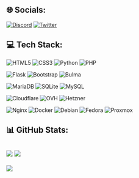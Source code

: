 ## 🌐 Socials:
[![Discord](https://img.shields.io/badge/Discord-%237289DA.svg?logo=discord&logoColor=white)](https://discord.gg/ZYjqPB27Av) 
[![Twitter](https://img.shields.io/badge/Twitter-%231DA1F2.svg?logo=Twitter&logoColor=white)](https://twitter.com/TakeusP) 

## 💻 Tech Stack:
![HTML5](https://img.shields.io/badge/html5-%23E34F26.svg?style=flat&logo=html5&logoColor=white) 
![CSS3](https://img.shields.io/badge/css3-%231572B6.svg?style=flat&logo=css3&logoColor=white) 
![Python](https://img.shields.io/badge/python-3670A0?style=flat&logo=python&logoColor=ffdd54) 
![PHP](https://img.shields.io/badge/php-%23777BB4.svg?style=flat&logo=php&logoColor=white)

![Flask](https://img.shields.io/badge/flask-%23000.svg?style=flat&logo=flask&logoColor=white) 
![Bootstrap](https://img.shields.io/badge/bootstrap-%23563D7C.svg?style=flat&logo=bootstrap&logoColor=white)
![Bulma](https://img.shields.io/badge/Bulma-00D1B2.svg?style=flat&logo=Bulma&logoColor=white)

![MariaDB](https://img.shields.io/badge/MariaDB-003545?style=flat&logo=mariadb&logoColor=white) 
![SQLite](https://img.shields.io/badge/sqlite-%2307405e.svg?style=flat&logo=sqlite&logoColor=white) 
![MySQL](https://img.shields.io/badge/mysql-%2300f.svg?style=flat&logo=mysql&logoColor=white)

![Cloudflare](https://img.shields.io/badge/Cloudflare-F38020?style=flat&logo=Cloudflare&logoColor=white) 
![OVH](https://img.shields.io/badge/OVH-123F6D.svg?style=flat&logo=OVH&logoColor=white) 
![Hetzner](https://img.shields.io/badge/Hetzner-D50C2D.svg?style=flat&logo=Hetzner&logoColor=white)

<!--![Apache](https://img.shields.io/badge/apache-%23D42029.svg?style=flat&logo=apache&logoColor=white) -->
![Nginx](https://img.shields.io/badge/nginx-%23009639.svg?style=flat&logo=nginx&logoColor=white) 
![Docker](https://img.shields.io/badge/docker-%230db7ed.svg?style=flat&logo=docker&logoColor=white) 
![Debian](https://img.shields.io/badge/Debian-A81D33.svg?style=flat&logo=Debian&logoColor=white)
![Fedora](https://img.shields.io/badge/Fedora-51A2DA.svg?style=flat&logo=Fedora&logoColor=white)
![Proxmox](https://img.shields.io/badge/Proxmox-E57000.svg?style=flat&logo=Proxmox&logoColor=white)
## 📊 GitHub Stats:
![](https://github-readme-stats.vercel.app/api?username=TakeusV1&theme=light&hide_border=false&include_all_commits=true&count_private=true)
![](https://github-readme-streak-stats.herokuapp.com/?user=TakeusV1&theme=light&hide_border=false)
---
[![](https://visitcount.itsvg.in/api?id=TakeusV1&icon=0&color=1)](https://visitcount.itsvg.in)
